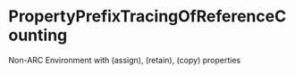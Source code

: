 PropertyPrefixTracingOfReferenceCounting
========================================

Non-ARC Environment with (assign), (retain), (copy) properties
